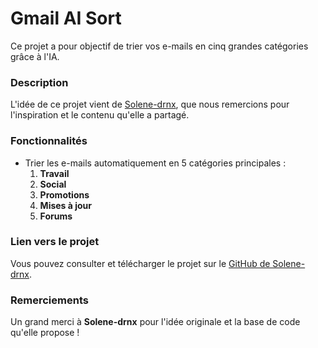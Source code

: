 # Gmail AI Sort

Ce projet a pour objectif de trier vos e-mails en cinq grandes catégories grâce à l'IA.

### Description

L'idée de ce projet vient de [Solene-drnx](https://github.com/solene-drnx), que nous remercions pour l'inspiration et le contenu qu'elle a partagé.

### Fonctionnalités

- Trier les e-mails automatiquement en 5 catégories principales :
  1. **Travail**
  2. **Social**
  3. **Promotions**
  4. **Mises à jour**
  5. **Forums**
  
### Lien vers le projet

Vous pouvez consulter et télécharger le projet sur le [GitHub de Solene-drnx](https://github.com/solene-drnx/Beemail---public).

### Remerciements

Un grand merci à **Solene-drnx** pour l'idée originale et la base de code qu'elle propose !